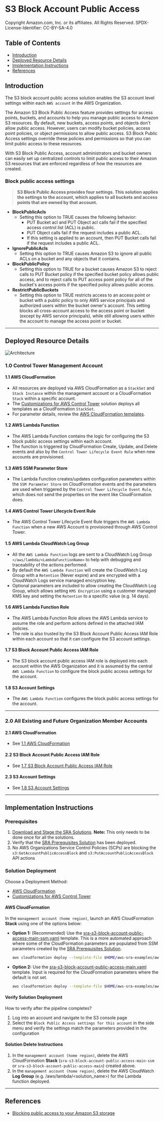 # S3 Block Account Public Access<!-- omit in toc -->

Copyright Amazon.com, Inc. or its affiliates. All Rights Reserved. SPDX-License-Identifier: CC-BY-SA-4.0

## Table of Contents<!-- omit in toc -->

- [Introduction](#introduction)
- [Deployed Resource Details](#deployed-resource-details)
- [Implementation Instructions](#implementation-instructions)
- [References](#references)

## Introduction

The S3 block account public access solution enables the S3 account level settings within each `AWS account` in the AWS Organization.

The Amazon S3 Block Public Access feature provides settings for access points, buckets, and accounts to help you manage public access to Amazon S3 resources. By default, new buckets, access points, and objects don't allow public access. However,
users can modify bucket policies, access point policies, or object permissions to allow public access. S3 Block Public Access settings override these policies and permissions so that you can limit public access to these resources.

With S3 Block Public Access, account administrators and bucket owners can easily set up centralized controls to limit public access to their Amazon S3 resources that are enforced regardless of how the resources are created.

### Block public access settings<!-- omit in toc -->

> **S3 Block Public Access provides four settings. This solution applies the settings to the account, which applies to all buckets and access points that are owned by that account.**

- **BlockPublicAcls**
  - Setting this option to TRUE causes the following behavior:
    - PUT Bucket acl and PUT Object acl calls fail if the specified access control list (ACL) is public.
    - PUT Object calls fail if the request includes a public ACL.
    - If this setting is applied to an account, then PUT Bucket calls fail if the request includes a public ACL.
- **IgnorePublicAcls**
  - Setting this option to TRUE causes Amazon S3 to ignore all public ACLs on a bucket and any objects that it contains.
- **BlockPublicPolicy**
  - Setting this option to TRUE for a bucket causes Amazon S3 to reject calls to PUT Bucket policy if the specified bucket policy allows public access, and to reject calls to PUT access point policy for all of the bucket's access points if the
    specified policy allows public access.
- **RestrictPublicBuckets**
  - Setting this option to TRUE restricts access to an access point or bucket with a public policy to only AWS service principals and authorized users within the bucket owner's account. This setting blocks all cross-account access to the access point
    or bucket (except by AWS service principals), while still allowing users within the account to manage the access point or bucket.

---

## Deployed Resource Details

![Architecture](./documentation/s3-block-account-public-access.png)

### 1.0 Control Tower Management Account<!-- omit in toc -->

#### 1.1 AWS CloudFormation<!-- omit in toc -->

- All resources are deployed via AWS CloudFormation as a `StackSet` and `Stack Instance` within the management account or a CloudFormation `Stack` within a specific account.
- The [Customizations for AWS Control Tower](https://aws.amazon.com/solutions/implementations/customizations-for-aws-control-tower/) solution deploys all templates as a CloudFormation `StackSet`.
- For parameter details, review the [AWS CloudFormation templates](templates/).

#### 1.2 AWS Lambda Function<!-- omit in toc -->

- The AWS Lambda Function contains the logic for configuring the S3 block public access settings within each account.
- The function is triggered by CloudFormation Create, Update, and Delete events and also by the `Control Tower Lifecycle Event Rule` when new accounts are provisioned.

#### 1.3 AWS SSM Parameter Store<!-- omit in toc -->

- The Lambda Function creates/updates configuration parameters within the `SSM Parameter Store` on CloudFormation events and the parameters are used when triggered by the `Control Tower Lifecycle Event Rule`, which does not send the properties on the
  event like CloudFormation does.

#### 1.4 AWS Control Tower Lifecycle Event Rule<!-- omit in toc -->

- The AWS Control Tower Lifecycle Event Rule triggers the `AWS Lambda Function` when a new AWS Account is provisioned through AWS Control Tower.

#### 1.5 AWS Lambda CloudWatch Log Group<!-- omit in toc -->

- All the `AWS Lambda Function` logs are sent to a CloudWatch Log Group `</aws/lambda/<LambdaFunctionName>` to help with debugging and traceability of the actions performed.
- By default the `AWS Lambda Function` will create the CloudWatch Log Group with a `Retention` (Never expire) and are encrypted with a CloudWatch Logs service managed encryption key.
- Optional parameters are included to allow creating the CloudWatch Log Group, which allows setting `KMS Encryption` using a customer managed KMS key and setting the `Retention` to a specific value (e.g. 14 days).

#### 1.6 AWS Lambda Function Role<!-- omit in toc -->

- The AWS Lambda Function Role allows the AWS Lambda service to assume the role and perform actions defined in the attached IAM policies.
- The role is also trusted by the S3 Block Account Public Access IAM Role within each account so that it can configure the S3 account settings.

#### 1.7 S3 Block Account Public Access IAM Role<!-- omit in toc -->

- The S3 block account public access IAM role is deployed into each account within the AWS Organization and it is assumed by the central `AWS Lambda Function` to configure the block public access settings for the account.

#### 1.8 S3 Account Settings<!-- omit in toc -->

- The `AWS Lambda Function` configures the block public access settings for the account.

---

### 2.0 All Existing and Future Organization Member Accounts<!-- omit in toc -->

#### 2.1 AWS CloudFormation<!-- omit in toc -->

- See [1.1 AWS CloudFormation](#11-aws-cloudformation)

#### 2.2 S3 Block Account Public Access IAM Role<!-- omit in toc -->

- See [1.7 S3 Block Account Public Access IAM Role](#17-s3-block-account-public-access-iam-role)

#### 2.3 S3 Account Settings<!-- omit in toc -->

- See [1.8 S3 Account Settings](#18-s3-account-settings)

---

## Implementation Instructions

### Prerequisites<!-- omit in toc -->

1. [Download and Stage the SRA Solutions](../../../docs/DOWNLOAD-AND-STAGE-SOLUTIONS.md). **Note:** This only needs to be done once for all the solutions.
2. Verify that the [SRA Prerequisites Solution](../../common/common_prerequisites/) has been deployed.
3. No AWS Organizations Service Control Policies (SCPs) are blocking the `s3:GetAccountPublicAccessBlock` and `s3:PutAccountPublicAccessBlock` API actions

### Solution Deployment<!-- omit in toc -->

Choose a Deployment Method:

- [AWS CloudFormation](#aws-cloudformation)
- [Customizations for AWS Control Tower](../../../docs/CFCT-DEPLOYMENT-INSTRUCTIONS.md)

#### AWS CloudFormation<!-- omit in toc -->

In the `management account (home region)`, launch an AWS CloudFormation **Stack** using one of the options below:

- **Option 1:** (Recommended) Use the [sra-s3-block-account-public-access-main-ssm.yaml](templates/sra-s3-block-account-public-access-main-ssm.yaml) template. This is a more automated approach where some of the CloudFormation parameters are populated
  from SSM parameters created by the [SRA Prerequisites Solution](../../common/common_prerequisites/).

  ```bash
  aws cloudformation deploy --template-file $HOME/aws-sra-examples/aws_sra_examples/solutions/s3/s3_block_account_public_access/templates/sra-s3-block-account-public-access-main-ssm.yaml --stack-name sra-s3-block-account-public-access-main-ssm --capabilities CAPABILITY_NAMED_IAM
  ```

- **Option 2:** Use the [sra-s3-block-account-public-access-main.yaml](templates/sra-s3-block-account-public-access-main.yaml) template. Input is required for the CloudFormation parameters where the default is not set.

  ```bash
  aws cloudformation deploy --template-file $HOME/aws-sra-examples/aws_sra_examples/solutions/s3/s3_block_account_public_access/templates/sra-s3-block-account-public-access-main.yaml --stack-name sra-s3-block-account-public-access-main --capabilities CAPABILITY_NAMED_IAM --parameter-overrides pOrganizationId=<ORGANIZATION_ID> pRootOrganizationalUnitId=<ROOT_ORGANIZATIONAL_UNIT_ID> pSRAStagingS3BucketName=<SRA_STAGING_S3_BUCKET_NAME>
  ```

#### Verify Solution Deployment<!-- omit in toc -->

How to verify after the pipeline completes?

1. Log into an account and navigate to the S3 console page
2. Select the `Block Public Access settings for this account` in the side menu and verify the settings match the parameters provided in the configuration

#### Solution Delete Instructions<!-- omit in toc -->

1. In the `management account (home region)`, delete the AWS CloudFormation **Stack** (`sra-s3-block-account-public-access-main-ssm` or `sra-s3-block-account-public-access-main`) created above.
2. In the `management account (home region)`, delete the AWS CloudWatch **Log Group** (e.g. /aws/lambda/<solution_name>) for the Lambda function deployed.

---

## References

- [Blocking public access to your Amazon S3 storage](https://docs.aws.amazon.com/AmazonS3/latest/userguide/access-control-block-public-access.html)

